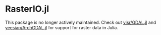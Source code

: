 # RasterIO.jl

This package is no longer actively maintained. Check out [visr/GDAL.jl](https://github.com/visr/GDAL.jl) and [yeesian/ArchGDAL.jl](https://github.com/yeesian/ArchGDAL.jl) for support for raster data in Julia.
